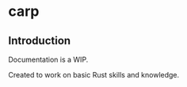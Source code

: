 # carp
## Introduction
Documentation is a WIP.

Created to work on basic Rust skills and knowledge.
